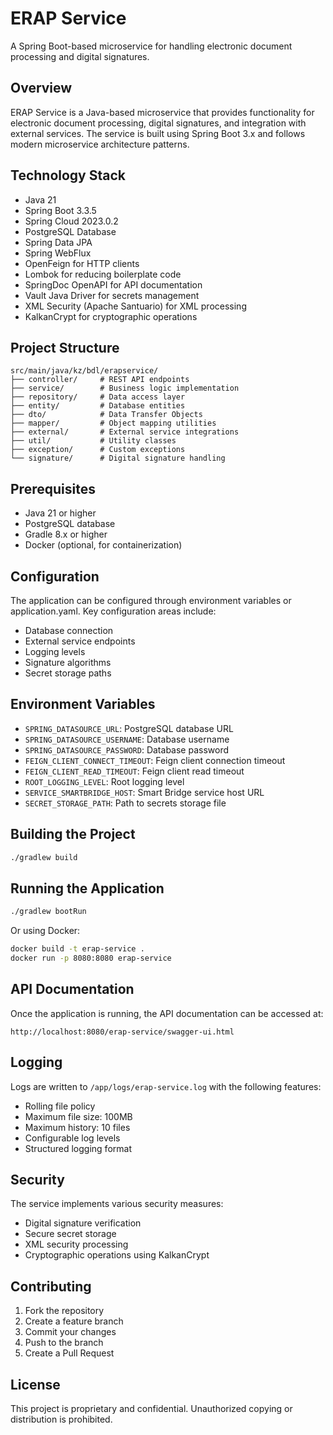 # ERAP Service

A Spring Boot-based microservice for handling electronic document processing and digital signatures.

## Overview

ERAP Service is a Java-based microservice that provides functionality for electronic document processing, digital signatures, and integration with external services. The service is built using Spring Boot 3.x and follows modern microservice architecture patterns.

## Technology Stack

- Java 21
- Spring Boot 3.3.5
- Spring Cloud 2023.0.2
- PostgreSQL Database
- Spring Data JPA
- Spring WebFlux
- OpenFeign for HTTP clients
- Lombok for reducing boilerplate code
- SpringDoc OpenAPI for API documentation
- Vault Java Driver for secrets management
- XML Security (Apache Santuario) for XML processing
- KalkanCrypt for cryptographic operations

## Project Structure

```
src/main/java/kz/bdl/erapservice/
├── controller/     # REST API endpoints
├── service/        # Business logic implementation
├── repository/     # Data access layer
├── entity/         # Database entities
├── dto/            # Data Transfer Objects
├── mapper/         # Object mapping utilities
├── external/       # External service integrations
├── util/           # Utility classes
├── exception/      # Custom exceptions
└── signature/      # Digital signature handling
```

## Prerequisites

- Java 21 or higher
- PostgreSQL database
- Gradle 8.x or higher
- Docker (optional, for containerization)

## Configuration

The application can be configured through environment variables or application.yaml. Key configuration areas include:

- Database connection
- External service endpoints
- Logging levels
- Signature algorithms
- Secret storage paths

## Environment Variables

- `SPRING_DATASOURCE_URL`: PostgreSQL database URL
- `SPRING_DATASOURCE_USERNAME`: Database username
- `SPRING_DATASOURCE_PASSWORD`: Database password
- `FEIGN_CLIENT_CONNECT_TIMEOUT`: Feign client connection timeout
- `FEIGN_CLIENT_READ_TIMEOUT`: Feign client read timeout
- `ROOT_LOGGING_LEVEL`: Root logging level
- `SERVICE_SMARTBRIDGE_HOST`: Smart Bridge service host URL
- `SECRET_STORAGE_PATH`: Path to secrets storage file

## Building the Project

```bash
./gradlew build
```

## Running the Application

```bash
./gradlew bootRun
```

Or using Docker:

```bash
docker build -t erap-service .
docker run -p 8080:8080 erap-service
```

## API Documentation

Once the application is running, the API documentation can be accessed at:
```
http://localhost:8080/erap-service/swagger-ui.html
```

## Logging

Logs are written to `/app/logs/erap-service.log` with the following features:
- Rolling file policy
- Maximum file size: 100MB
- Maximum history: 10 files
- Configurable log levels
- Structured logging format

## Security

The service implements various security measures:
- Digital signature verification
- Secure secret storage
- XML security processing
- Cryptographic operations using KalkanCrypt

## Contributing

1. Fork the repository
2. Create a feature branch
3. Commit your changes
4. Push to the branch
5. Create a Pull Request

## License

This project is proprietary and confidential. Unauthorized copying or distribution is prohibited. 